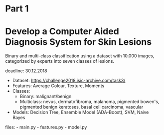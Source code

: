 # Part 1
# Develop a Computer Aided Diagnosis System for Skin Lesions   

Binary and multi-class classification using a dataset with 10.000 images, categorized by experts into seven classes of lesions.  
  
deadline: 30.12.2018  
  
- Dataset: https://challenge2018.isic-archive.com/task3/
- Features: Average Colour, Texture, Moments
- Classes:  
  - Binary: malignant/benign  
  - Multiclass: nevus, dermatofibroma, malanoma, pigmented bowen's, pigmented benign keratoses, basal cell carcinoma, vascular  
- Models: Decision Tree, Ensemble Model (ADA-Boost), SVM, Naive Bayes
  
files:  - main.py
        - features.py
        - model.py
